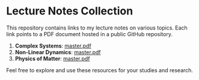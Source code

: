 # Lecture Notes Collection

This repository contains links to my lecture notes on various topics. Each link points to a PDF document hosted in a public GitHub repository.

1. **Complex Systems**: <a href="https://github.com/dodogabrie/Sistemi-Complessi/blob/master/master.pdf" target="_blank">master.pdf</a>
2. **Non-Linear Dynamics**: <a href="https://github.com/dodogabrie/DNL/blob/main/LaTex/master.pdf" target="_blank">master.pdf</a>
3. **Physics of Matter**: <a href="https://github.com/dodogabrie/struttura-della-materia/blob/master/master.pdf" target="_blank">master.pdf</a>

Feel free to explore and use these resources for your studies and research.
